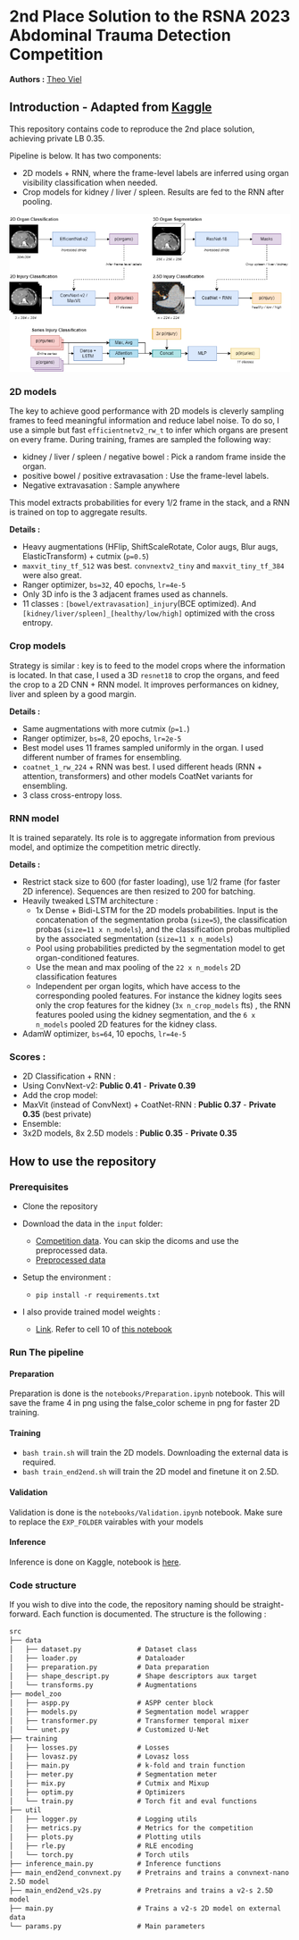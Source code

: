 # 2nd Place Solution to the RSNA 2023 Abdominal Trauma Detection Competition

**Authors :** [Theo Viel](https://github.com/TheoViel)

## Introduction - Adapted from [Kaggle](https://www.kaggle.com/competitions/rsna-2023-abdominal-trauma-detection/discussion/447453)

This repository contains code to reproduce the 2nd place solution, achieving private LB 0.35.

Pipeline is below. It has two components: 
-	2D models + RNN, where the frame-level labels are inferred using organ visibility classification when needed. 
-	Crop models for kidney / liver / spleen. Results are fed to the RNN after pooling.

![](pipe.png)

### 2D models 

The key to achieve good performance with 2D models is cleverly sampling frames to feed meaningful information and reduce label noise.
To do so, I use a simple but fast `efficientnetv2_rw_t` to infer which organs are present on every frame. During training, frames are sampled the following way:
- kidney / liver / spleen / negative bowel : Pick a random frame inside the organ.
- positive bowel / positive extravasation : Use the frame-level labels.
- Negative extravasation : Sample anywhere

This model extracts probabilities for every 1/2 frame in the stack, and a RNN is trained on top to aggregate results. 

**Details :**
- Heavy augmentations (HFlip, ShiftScaleRotate, Color augs, Blur augs, ElasticTransform) + cutmix (`p=0.5`)
- `maxvit_tiny_tf_512` was best. `convnextv2_tiny` and `maxvit_tiny_tf_384` were also great. 
- Ranger optimizer, `bs=32`, 40 epochs, `lr=4e-5`
- Only 3D info is the 3 adjacent frames used as channels.
- 11 classes : `[bowel/extravasation]_injury`(BCE optimized). And `[kidney/liver/spleen]_[healthy/low/high]`  optimized with the cross entropy.

### Crop models

Strategy is similar : key is to feed to the model crops where the information is located. In that case, I used a 3D `resnet18` to crop the organs, and feed the crop to a 2D CNN + RNN model. It improves performances on kidney, liver and spleen by a good margin. 

**Details :**
- Same augmentations with more cutmix (`p=1.`)
- Ranger optimizer, `bs=8`, 20 epochs, `lr=2e-5`
- Best model uses 11 frames sampled uniformly in the organ. I used different number of frames for ensembling.
- `coatnet_1_rw_224` + RNN was best. I used different heads (RNN + attention, transformers) and other models CoatNet variants for ensembling.
- 3 class cross-entropy loss.

### RNN model

It is trained separately. Its role is to aggregate information from previous model, and optimize the competition metric directly.

**Details :**
- Restrict stack size to 600 (for faster loading), use 1/2 frame (for faster 2D inference). Sequences are then resized to 200 for batching. 
- Heavily tweaked LSTM architecture :
  - 1x Dense + Bidi-LSTM for the 2D models probabilities. Input is the concatenation of the segmentation proba (`size=5`), the classification probas (`size=11 x n_models`), and the classification probas multiplied by the associated segmentation (`size=11 x n_models`)
  - Pool using probabilities predicted by the segmentation model to get organ-conditioned features.
  - Use the mean and max pooling of the `22 x n_models` 2D classification features
  - Independent per organ logits, which have access to the corresponding pooled features. For instance the kidney logits sees only the crop features for the kidney (`3x n_crop_models` fts) , the RNN features pooled using the kidney segmentation, and the `6 x n_models` pooled 2D features for the kidney class.
- AdamW optimizer, `bs=64`, 10 epochs, `lr=4e-5`


### Scores : 
- 2D Classification + RNN :
 - Using ConvNext-v2: **Public 0.41** - **Private 0.39**
- Add the crop model:
 - MaxVit (instead of ConvNext) +  CoatNet-RNN : **Public 0.37** - **Private 0.35** (best private)
- Ensemble:
 - 3x2D models, 8x 2.5D models : **Public 0.35** - **Private 0.35**


## How to use the repository

### Prerequisites

- Clone the repository

- Download the data in the `input` folder:
  - [Competition data](https://www.kaggle.com/competitions/google-research-identify-contrails-reduce-global-warming/data). You can skip the dicoms and use the preprocessed data.
  - [Preprocessed data](https://www.kaggle.com/competitions/rsna-2023-abdominal-trauma-detection/discussion/427427)


- Setup the environment :
  - `pip install -r requirements.txt`

- I also provide trained model weights :
  - [Link](https://www.kaggle.com/datasets/theoviel/rsna-abdomen-weights-1). Refer to cell 10 of [this notebook](https://www.kaggle.com/code/theoviel/rsna-abdominal-inf?scriptVersionId=146119491)


### Run The pipeline

#### Preparation

Preparation is done is the `notebooks/Preparation.ipynb` notebook. This will save the frame 4 in png using the false_color scheme in png for faster 2D training.

#### Training

- `bash train.sh` will train the 2D models. Downloading the external data is required.
- `bash train_end2end.sh` will train the 2D model and finetune it on 2.5D. 

#### Validation

Validation is done is the `notebooks/Validation.ipynb` notebook. Make sure to replace the `EXP_FOLDER` vairables with your models

#### Inference

Inference is done on Kaggle, notebook is [here](https://www.kaggle.com/code/theoviel/contrails-inference-comb).


### Code structure

If you wish to dive into the code, the repository naming should be straight-forward. Each function is documented.
The structure is the following :

```
src
├── data
│   ├── dataset.py              # Dataset class
│   ├── loader.py               # Dataloader
│   ├── preparation.py          # Data preparation
│   ├── shape_descript.py       # Shape descriptors aux target
│   └── transforms.py           # Augmentations
├── model_zoo 
│   ├── aspp.py                 # ASPP center block
│   ├── models.py               # Segmentation model wrapper
│   ├── transformer.py          # Transformer temporal mixer
│   └── unet.py                 # Customized U-Net
├── training                        
│   ├── losses.py               # Losses
│   ├── lovasz.py               # Lovasz loss
│   ├── main.py                 # k-fold and train function
│   ├── meter.py                # Segmentation meter
│   ├── mix.py                  # Cutmix and Mixup
│   ├── optim.py                # Optimizers
│   └── train.py                # Torch fit and eval functions
├── util
│   ├── logger.py               # Logging utils
│   ├── metrics.py              # Metrics for the competition
│   ├── plots.py                # Plotting utils
│   ├── rle.py                  # RLE encoding
│   └── torch.py                # Torch utils
├── inference_main.py           # Inference functions
├── main_end2end_convnext.py    # Pretrains and trains a convnext-nano 2.5D model
├── main_end2end_v2s.py         # Pretrains and trains a v2-s 2.5D model
├── main.py                     # Trains a v2-s 2D model on external data
└── params.py                   # Main parameters
``` 
